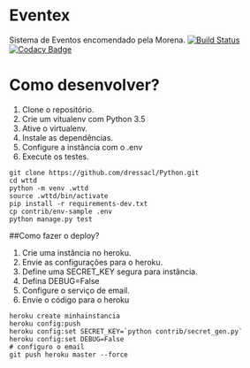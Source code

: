 # Eventex

Sistema de Eventos encomendado pela Morena.
[![Build Status](https://travis-ci.org/dressacl/Python.svg?branch=master)](https://travis-ci.org/dressacl/Python)
[![Codacy Badge](https://api.codacy.com/project/badge/Grade/267f1b717f92466eb54816d720e1f0c9)](https://www.codacy.com/manual/dressacl/Python?utm_source=github.com&amp;utm_medium=referral&amp;utm_content=dressacl/Python&amp;utm_campaign=Badge_Grade)

# Como desenvolver?

1. Clone o repositório.
2. Crie um vitualenv com Python 3.5
3. Ative o virtualenv.
4. Instale as dependências.
5. Configure a instância com o .env
6. Execute os testes.

```
git clone https://github.com/dressacl/Python.git
cd wttd
python -m venv .wttd
source .wttd/bin/activate
pip install -r requirements-dev.txt
cp contrib/env-sample .env
python manage.py test
``` 

##Como fazer o deploy?

1. Crie uma instância no heroku.
2. Envie as configurações para o heroku.
3. Define uma SECRET_KEY segura para instância.
4. Defina DEBUG=False
5. Configure o serviço de email.
6. Envie o código para o heroku

```console
heroku create minhainstancia
heroku config:push
heroku config:set SECRET_KEY=`python contrib/secret_gen.py`
heroku config:set DEBUG=False
# configuro o email
git push heroku master --force

```